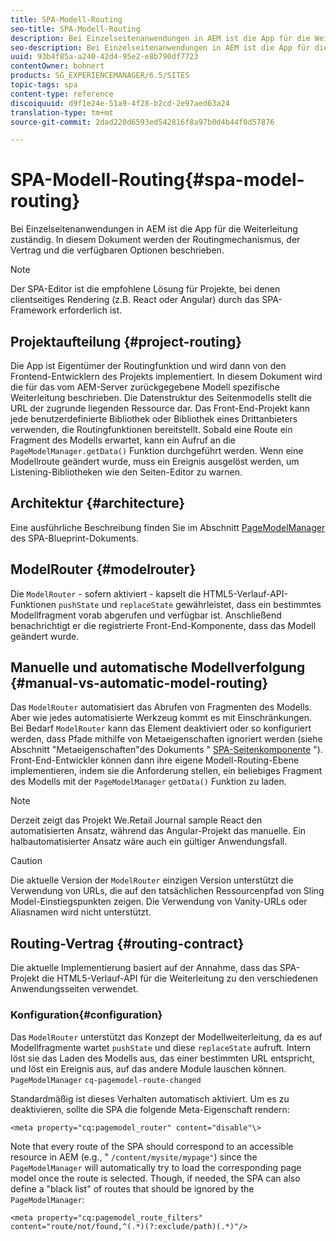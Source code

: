 ```yaml
---
title: SPA-Modell-Routing
seo-title: SPA-Modell-Routing
description: Bei Einzelseitenanwendungen in AEM ist die App für die Weiterleitung zuständig. In diesem Dokument werden der Routingmechanismus, der Vertrag und die verfügbaren Optionen beschrieben.
seo-description: Bei Einzelseitenanwendungen in AEM ist die App für die Weiterleitung zuständig. In diesem Dokument werden der Routingmechanismus, der Vertrag und die verfügbaren Optionen beschrieben.
uuid: 93b4f85a-a240-42d4-95e2-e8b790df7723
contentOwner: bohnert
products: SG_EXPERIENCEMANAGER/6.5/SITES
topic-tags: spa
content-type: reference
discoiquuid: d9f1e24e-51a9-4f28-b2cd-2e97aed63a24
translation-type: tm+mt
source-git-commit: 2dad220d6593ed542816f8a97b0d4b44f0d57876

---
```



# SPA-Modell-Routing{#spa-model-routing}

Bei Einzelseitenanwendungen in AEM ist die App für die Weiterleitung zuständig. In diesem Dokument werden der Routingmechanismus, der Vertrag und die verfügbaren Optionen beschrieben.

>[!NOTE]
>
>Der SPA-Editor ist die empfohlene Lösung für Projekte, bei denen clientseitiges Rendering (z.B. React oder Angular) durch das SPA-Framework erforderlich ist.

## Projektaufteilung {#project-routing}

Die App ist Eigentümer der Routingfunktion und wird dann von den Frontend-Entwicklern des Projekts implementiert. In diesem Dokument wird die für das vom AEM-Server zurückgegebene Modell spezifische Weiterleitung beschrieben. Die Datenstruktur des Seitenmodells stellt die URL der zugrunde liegenden Ressource dar. Das Front-End-Projekt kann jede benutzerdefinierte Bibliothek oder Bibliothek eines Drittanbieters verwenden, die Routingfunktionen bereitstellt. Sobald eine Route ein Fragment des Modells erwartet, kann ein Aufruf an die `PageModelManager.getData()` Funktion durchgeführt werden. Wenn eine Modellroute geändert wurde, muss ein Ereignis ausgelöst werden, um Listening-Bibliotheken wie den Seiten-Editor zu warnen.

## Architektur {#architecture}

Eine ausführliche Beschreibung finden Sie im Abschnitt [PageModelManager](/help/sites-developing/spa-blueprint.md#pagemodelmanager) des SPA-Blueprint-Dokuments.

## ModelRouter {#modelrouter}

Die `ModelRouter` - sofern aktiviert - kapselt die HTML5-Verlauf-API-Funktionen `pushState` und `replaceState` gewährleistet, dass ein bestimmtes Modellfragment vorab abgerufen und verfügbar ist. Anschließend benachrichtigt er die registrierte Front-End-Komponente, dass das Modell geändert wurde.

## Manuelle und automatische Modellverfolgung {#manual-vs-automatic-model-routing}

Das `ModelRouter` automatisiert das Abrufen von Fragmenten des Modells. Aber wie jedes automatisierte Werkzeug kommt es mit Einschränkungen. Bei Bedarf `ModelRouter` kann das Element deaktiviert oder so konfiguriert werden, dass Pfade mithilfe von Metaeigenschaften ignoriert werden (siehe Abschnitt &quot;Metaeigenschaften&quot;des Dokuments &quot; [SPA-Seitenkomponente](/help/sites-developing/spa-page-component.md) &quot;). Front-End-Entwickler können dann ihre eigene Modell-Routing-Ebene implementieren, indem sie die Anforderung stellen, ein beliebiges Fragment des Modells mit der `PageModelManager` `getData()` Funktion zu laden.

>[!NOTE]
>
>Derzeit zeigt das Projekt We.Retail Journal sample React den automatisierten Ansatz, während das Angular-Projekt das manuelle. Ein halbautomatisierter Ansatz wäre auch ein gültiger Anwendungsfall.

>[!CAUTION]
>
>Die aktuelle Version der `ModelRouter` einzigen Version unterstützt die Verwendung von URLs, die auf den tatsächlichen Ressourcenpfad von Sling Model-Einstiegspunkten zeigen. Die Verwendung von Vanity-URLs oder Aliasnamen wird nicht unterstützt.

## Routing-Vertrag {#routing-contract}

Die aktuelle Implementierung basiert auf der Annahme, dass das SPA-Projekt die HTML5-Verlauf-API für die Weiterleitung zu den verschiedenen Anwendungsseiten verwendet.

### Konfiguration{#configuration}

Das `ModelRouter` unterstützt das Konzept der Modellweiterleitung, da es auf Modellfragmente wartet `pushState` und diese `replaceState` aufruft. Intern löst sie das Laden des Modells aus, das einer bestimmten URL entspricht, und löst ein Ereignis aus, auf das andere Module lauschen können. `PageModelManager` `cq-pagemodel-route-changed`

Standardmäßig ist dieses Verhalten automatisch aktiviert. Um es zu deaktivieren, sollte die SPA die folgende Meta-Eigenschaft rendern:

```
<meta property="cq:pagemodel_router" content="disable"\>
```

Note that every route of the SPA should correspond to an accessible resource in AEM (e.g., &quot; `/content/mysite/mypage"`) since the `PageModelManager` will automatically try to load the corresponding page model once the route is selected. Though, if needed, the SPA can also define a &quot;black list&quot; of routes that should be ignored by the `PageModelManager`:

```
<meta property="cq:pagemodel_route_filters" content="route/not/found,^(.*)(?:exclude/path)(.*)"/>
```
